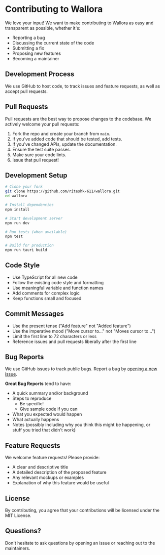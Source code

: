 # Contributing to Wallora

We love your input! We want to make contributing to Wallora as easy and transparent as possible, whether it's:

- Reporting a bug
- Discussing the current state of the code
- Submitting a fix
- Proposing new features
- Becoming a maintainer

## Development Process

We use GitHub to host code, to track issues and feature requests, as well as accept pull requests.

## Pull Requests

Pull requests are the best way to propose changes to the codebase. We actively welcome your pull requests:

1. Fork the repo and create your branch from `main`.
2. If you've added code that should be tested, add tests.
3. If you've changed APIs, update the documentation.
4. Ensure the test suite passes.
5. Make sure your code lints.
6. Issue that pull request!

## Development Setup

```bash
# Clone your fork
git clone https://github.com/riteshk-611/wallora.git
cd wallora

# Install dependencies
npm install

# Start development server
npm run dev

# Run tests (when available)
npm test

# Build for production
npm run tauri build
```

## Code Style

- Use TypeScript for all new code
- Follow the existing code style and formatting
- Use meaningful variable and function names
- Add comments for complex logic
- Keep functions small and focused

## Commit Messages

- Use the present tense ("Add feature" not "Added feature")
- Use the imperative mood ("Move cursor to..." not "Moves cursor to...")
- Limit the first line to 72 characters or less
- Reference issues and pull requests liberally after the first line

## Bug Reports

We use GitHub issues to track public bugs. Report a bug by [opening a new issue](https://github.com/riteshk-611/wallora/issues/new).

**Great Bug Reports** tend to have:

- A quick summary and/or background
- Steps to reproduce
  - Be specific!
  - Give sample code if you can
- What you expected would happen
- What actually happens
- Notes (possibly including why you think this might be happening, or stuff you tried that didn't work)

## Feature Requests

We welcome feature requests! Please provide:

- A clear and descriptive title
- A detailed description of the proposed feature
- Any relevant mockups or examples
- Explanation of why this feature would be useful

## License

By contributing, you agree that your contributions will be licensed under the MIT License.

## Questions?

Don't hesitate to ask questions by opening an issue or reaching out to the maintainers.
